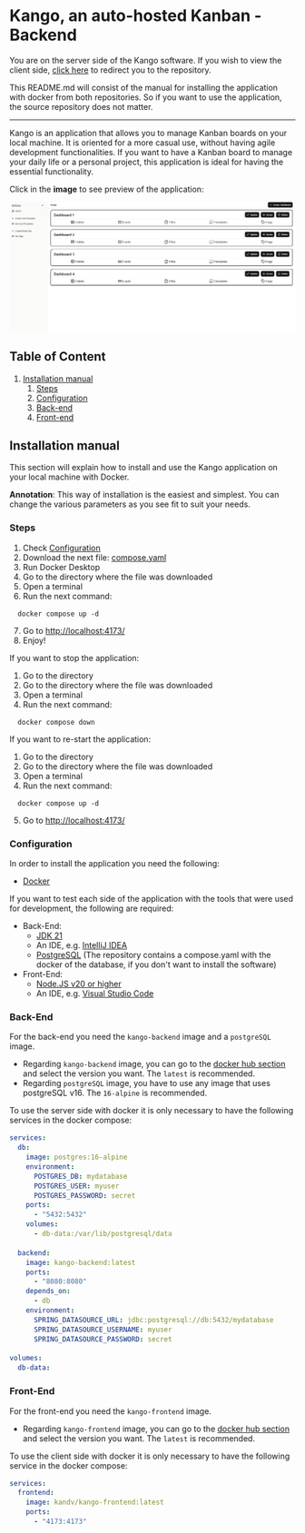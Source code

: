 # Kango, an auto-hosted Kanban - Backend

You are on the server side of the Kango software. If you wish to view the client side, [click here](https://github.com/KandV008/Kango-Frontend) to redirect you to the repository.

This README.md will consist of the manual for installing the application with docker from both repositories. So if you want to use the application, the source repository does not matter.

---

Kango is an application that allows you to manage Kanban boards on your local machine. It is oriented for a more casual use, without having agile development functionalities. If you want to have a Kanban board to manage your daily life or a personal project, this application is ideal for having the essential functionality.

Click in the **image** to see preview of the application:

[![Kango - Preview](docs/thumbnail.png)](https://youtu.be/-VS518NoluE)

## Table of Content

1. [Installation manual](#installation-manual)
   1. [Steps](#steps)
   2. [Configuration](#configuration)
   3. [Back-end](#back-end)
   4. [Front-end](#front-end)

## Installation manual

This section will explain how to install and use the Kango application on your local machine with Docker. 

**Annotation**: This way of installation is the easiest and simplest. You can change the various parameters as you see fit to suit your needs.

### Steps

1. Check [Configuration](#configuration)
2. Download the next file: [compose.yaml](https://github.com/KandV008/Kango-Frontend/blob/main/compose.yaml)
3. Run Docker Desktop
4. Go to the directory where the file was downloaded
5. Open a terminal
6. Run the next command:
```
  docker compose up -d
```
7. Go to [http://localhost:4173/](http://localhost:4173/)
8. Enjoy!

If you want to stop the application:

1. Go to the directory
2. Go to the directory where the file was downloaded
3. Open a terminal
4. Run the next command:
```
  docker compose down
```

If you want to re-start the application:

1. Go to the directory
2. Go to the directory where the file was downloaded
3. Open a terminal
4. Run the next command:
```
  docker compose up -d
```
5. Go to [http://localhost:4173/](http://localhost:4173/)

### Configuration

In order to install the application you need the following:
- [Docker](https://docs.docker.com/get-started/get-docker/)

If you want to test each side of the application with the tools that were used for development, the following are required:
- Back-End:
   - [JDK 21](https://www.oracle.com/es/java/technologies/downloads/#java21)
   - An IDE, e.g. [IntelliJ IDEA](https://www.jetbrains.com/idea/)
   - [PostgreSQL](https://www.postgresql.org/download/) (The repository contains a compose.yaml with the docker of the database, if you don't want to install the software)
- Front-End:
   - [Node.JS v20 or higher](https://nodejs.org/en/download)
   - An IDE, e.g. [Visual Studio Code](https://code.visualstudio.com/Download)

### Back-End

For the back-end you need the `kango-backend` image and a `postgreSQL` image.

- Regarding `kango-backend` image, you can go to the [docker hub section](https://hub.docker.com/repository/docker/kandv/kango-backend/general) and select the version you want. The `latest` is recommended.
- Regarding `postgreSQL` image, you have to use any image that uses postgreSQL v16. The `16-alpine` is recommended.

To use the server side with docker it is only necessary to have the following services in the docker compose:

``` yaml
services:
  db:
    image: postgres:16-alpine
    environment:
      POSTGRES_DB: mydatabase
      POSTGRES_USER: myuser
      POSTGRES_PASSWORD: secret
    ports:
      - "5432:5432"
    volumes:
      - db-data:/var/lib/postgresql/data

  backend:
    image: kango-backend:latest
    ports:
      - "8080:8080"
    depends_on:
      - db
    environment:
      SPRING_DATASOURCE_URL: jdbc:postgresql://db:5432/mydatabase
      SPRING_DATASOURCE_USERNAME: myuser
      SPRING_DATASOURCE_PASSWORD: secret

volumes:
  db-data:
```

### Front-End

For the front-end you need the `kango-frontend` image.

- Regarding `kango-frontend` image, you can go to the [docker hub section](https://hub.docker.com/repository/docker/kandv/kango-frontend/general) and select the version you want. The `latest` is recommended.

To use the client side with docker it is only necessary to have the following service in the docker compose:

``` yaml
services:
  frontend:
    image: kandv/kango-frontend:latest
    ports:
      - "4173:4173"
```

